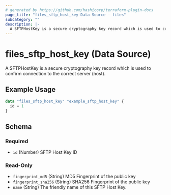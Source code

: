 ```yaml
---
# generated by https://github.com/hashicorp/terraform-plugin-docs
page_title: "files_sftp_host_key Data Source - files"
subcategory: ""
description: |-
  A SFTPHostKey is a secure cryptography key record which is used to confirm connection to the correct server (host).
---
```


# files_sftp_host_key (Data Source)

A SFTPHostKey is a secure cryptography key record which is used to confirm connection to the correct server (host).

## Example Usage

```terraform
data "files_sftp_host_key" "example_sftp_host_key" {
  id = 1
}
```

<!-- schema generated by tfplugindocs -->
## Schema

### Required

- `id` (Number) SFTP Host Key ID

### Read-Only

- `fingerprint_md5` (String) MD5 Fingerprint of the public key
- `fingerprint_sha256` (String) SHA256 Fingerprint of the public key
- `name` (String) The friendly name of this SFTP Host Key.
